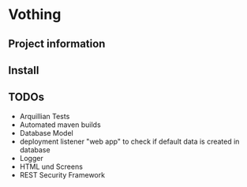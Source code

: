 # Vothing

## Project information

## Install

## TODOs

- Arquillian Tests
- Automated maven builds
- Database Model
- deployment listener "web app" to check if default data is created in database
- Logger
- HTML und Screens 
- REST Security Framework
